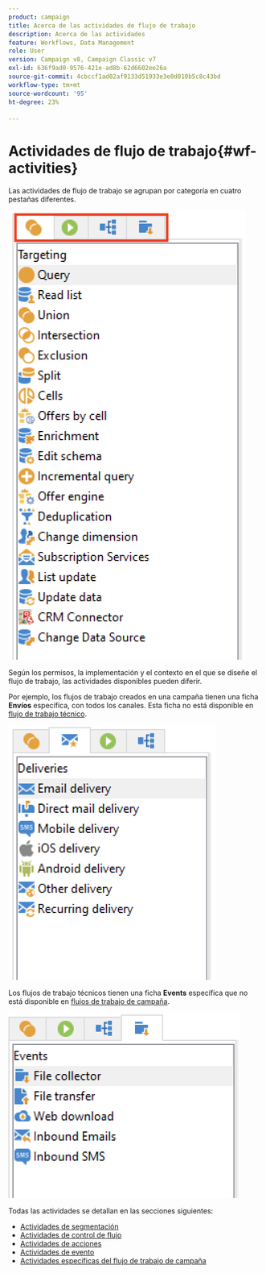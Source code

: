```yaml
---
product: campaign
title: Acerca de las actividades de flujo de trabajo
description: Acerca de las actividades
feature: Workflows, Data Management
role: User
version: Campaign v8, Campaign Classic v7
exl-id: 636f9ad0-9576-421e-ad8b-62d6602ee26a
source-git-commit: 4cbccf1ad02af9133d51933e3e0d010b5c8c43bd
workflow-type: tm+mt
source-wordcount: '95'
ht-degree: 23%

---
```


# Actividades de flujo de trabajo{#wf-activities}

Las actividades de flujo de trabajo se agrupan por categoría en cuatro pestañas diferentes.

![](assets/wf-activity-tabs.png)

Según los permisos, la implementación y el contexto en el que se diseñe el flujo de trabajo, las actividades disponibles pueden diferir.

Por ejemplo, los flujos de trabajo creados en una campaña tienen una ficha **Envíos** específica, con todos los canales. Esta ficha no está disponible en [flujo de trabajo técnico](technical-workflows.md).

![](assets/campaign-wf-activities.png)

Los flujos de trabajo técnicos tienen una ficha **Events** específica que no está disponible en [flujos de trabajo de campaña](campaign-workflows.md).

![](assets/tech-wf-activities.png)

Todas las actividades se detallan en las secciones siguientes:

* [Actividades de segmentación](targeting-activities.md)
* [Actividades de control de flujo](flow-control-activities.md)
* [Actividades de acciones](action-activities.md)
* [Actividades de evento](event-activities.md)
* [Actividades específicas del flujo de trabajo de campaña](../campaigns/marketing-campaign-deliveries.md)
